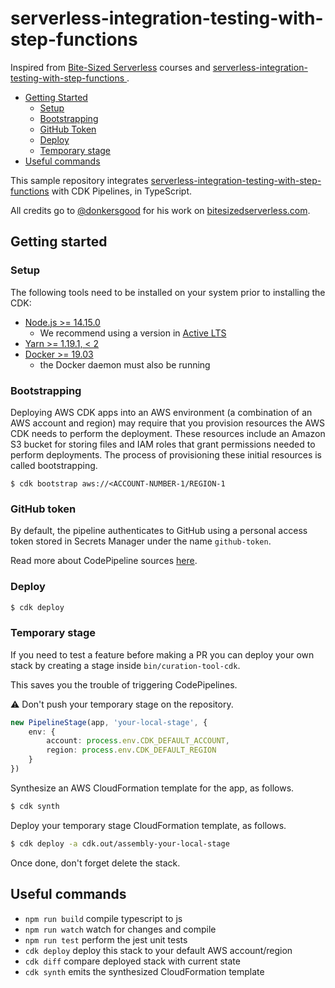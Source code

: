 # serverless-integration-testing-with-step-functions

Inspired from [Bite-Sized Serverless](https://bitesizedserverless.com/) courses and [serverless-integration-testing-with-step-functions
](https://github.com/bitesizedserverless/serverless-integration-testing-with-step-functions).

- [Getting Started](#getting-started)
    - [Setup](#setup)
    - [Bootstrapping](#bootstrapping)
    - [GitHub Token](#github-token)
    - [Deploy](#deploy)
    - [Temporary stage](#temporary-stage)
- [Useful commands](#useful-commands)

This sample repository integrates [serverless-integration-testing-with-step-functions](https://github.com/bitesizedserverless/serverless-integration-testing-with-step-functions) with CDK Pipelines, in TypeScript.

All credits go to [@donkersgood](https://twitter.com/donkersgood) for his work on [bitesizedserverless.com](https://bitesizedserverless.com/).

## Getting started

### Setup
The following tools need to be installed on your system prior to installing the CDK:

- [Node.js >= 14.15.0](https://nodejs.org/download/release/latest-v14.x/)
    - We recommend using a version in [Active LTS](https://nodejs.org/en/about/releases/)
- [Yarn >= 1.19.1, < 2](https://yarnpkg.com/lang/en/docs/install)
- [Docker >= 19.03](https://docs.docker.com/get-docker/)
    - the Docker daemon must also be running

### Bootstrapping

Deploying AWS CDK apps into an AWS environment (a combination of an AWS account and region) may require that you
provision resources the AWS CDK needs to perform the deployment. These resources include an Amazon S3 bucket for storing
files and IAM roles that grant permissions needed to perform deployments. The process of provisioning these initial
resources is called bootstrapping.

```
$ cdk bootstrap aws://<ACCOUNT-NUMBER-1/REGION-1
```

### GitHub token

By default, the pipeline authenticates to GitHub using a personal access token stored in Secrets Manager under the name
`github-token`.

Read more about CodePipeline sources [here](https://github.com/aws/aws-cdk/blob/master/packages/@aws-cdk/pipelines/README.md#github-using-oauth).

### Deploy
```sh
$ cdk deploy
```

### Temporary stage
If you need to test a feature before making a PR you can deploy your own stack by creating a stage inside `bin/curation-tool-cdk`.

This saves you the trouble of triggering CodePipelines.

⚠️ Don't push your temporary stage on the repository.

```ts
new PipelineStage(app, 'your-local-stage', {
    env: {
        account: process.env.CDK_DEFAULT_ACCOUNT,
        region: process.env.CDK_DEFAULT_REGION
    }
})
```

Synthesize an AWS CloudFormation template for the app, as follows.

```sh
$ cdk synth
```

Deploy your temporary stage CloudFormation template, as follows.

```sh
$ cdk deploy -a cdk.out/assembly-your-local-stage
```

Once done, don't forget delete the stack.

## Useful commands

* `npm run build`   compile typescript to js
* `npm run watch`   watch for changes and compile
* `npm run test`    perform the jest unit tests
* `cdk deploy`      deploy this stack to your default AWS account/region
* `cdk diff`        compare deployed stack with current state
* `cdk synth`       emits the synthesized CloudFormation template
